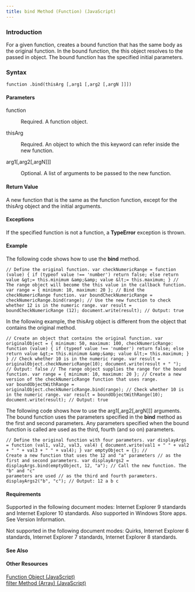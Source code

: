 ```yaml
---
title: bind Method (Function) (JavaScript)
---
```


### Introduction 

 For a given function, creates a bound function that has the same body as the original function. In the bound function, the this object resolves to the passed in object. The bound function has the
specified initial parameters.

### Syntax 

```
function .bind(thisArg [,arg1 [,arg2 [,argN ]]])
```

#### Parameters 

<div id="parametersSection" class="section" name="collapseableSection" style="">
  <dl class="authored">
    <dt>
      <span class="parameter" sdata="paramReference" xmlns:util="util">function</span>
    </dt>
    <dd>
      <p xmlns:util="util">
        Required. A function object.
      </p>
    </dd>
    <dt>
      <span class="parameter" sdata="paramReference" xmlns:util="util">thisArg</span>
    </dt>
    <dd>
      <p xmlns:util="util">
        Required. An object to which the <span sdata="langKeyword" value="this"><span class="keyword">this</span></span> keyword can refer inside the new function.
      </p>
    </dd>
    <dt>
      <span class="parameter" sdata="paramReference" xmlns:util="util">arg1</span>[,<span class="parameter" sdata="paramReference" xmlns:util="util">arg2</span>[,<span class="parameter" sdata=
      "paramReference" xmlns:util="util">argN</span>]]]
    </dt>
    <dd>
      <p xmlns:util="util">
        Optional. A list of arguments to be passed to the new function.
      </p>
    </dd>
  </dl>
</div>

#### Return Value 

<div id="sectionSection0" class="section" name="collapseableSection" style="" expanded="true">
  <p xmlns:util="util">
    A new function that is the same as the <span class="parameter" sdata="paramReference">function</span> function, except for the <span class="parameter" sdata="paramReference">thisArg</span> object
    and the initial arguments.
  </p>
</div>

#### Exceptions 

<div id="ddueExceptionsSection" class="section" name="collapseableSection" style="">
  <p xmlns:util="util">
    If the specified <span class="parameter" sdata="paramReference">function</span> is not a function, a <b>TypeError</b> exception is thrown.
  </p>
</div>

#### Example 

<p xmlns:util="util">
  The following code shows how to use the <b>bind</b> method.
</p>

```
// Define the original function. var checkNumericRange = function (value) { if (typeof value !== 'number') return false; else return value &gt;= this.minimum &amp;&amp; value &lt;= this.maximum; } //
The range object will become the this value in the callback function. var range = { minimum: 10, maximum: 20 }; // Bind the checkNumericRange function. var boundCheckNumericRange =
checkNumericRange.bind(range); // Use the new function to check whether 12 is in the numeric range. var result = boundCheckNumericRange (12); document.write(result); // Output: true
```

<p xmlns:util="util">
  In the following example, the <span class="parameter" sdata="paramReference">thisArg</span> object is different from the object that contains the original method.
</p>

```
// Create an object that contains the original function. var originalObject = { minimum: 50, maximum: 100, checkNumericRange: function (value) { if (typeof value !== 'number') return false; else
return value &gt;= this.minimum &amp;&amp; value &lt;= this.maximum; } } // Check whether 10 is in the numeric range. var result = originalObject.checkNumericRange(10); document.write(result + " ");
// Output: false // The range object supplies the range for the bound function. var range = { minimum: 10, maximum: 20 }; // Create a new version of the checkNumericRange function that uses range.
var boundObjectWithRange = originalObject.checkNumericRange.bind(range); // Check whether 10 is in the numeric range. var result = boundObjectWithRange(10); document.write(result); // Output: true
```

<p xmlns:util="util">
  The following code shows how to use the <span class="parameter" sdata="paramReference">arg1[,arg2[,argN]]]</span> arguments. The bound function uses the parameters specified in the <b>bind</b>
  method as the first and second parameters. Any parameters specified when the bound function is called are used as the third, fourth (and so on) parameters.
</p>

```
// Define the original function with four parameters. var displayArgs = function (val1, val2, val3, val4) { document.write(val1 + " " + val2 + " " + val3 + " " + val4); } var emptyObject = {}; //
Create a new function that uses the 12 and "a" parameters // as the first and second parameters. var displayArgs2 = displayArgs.bind(emptyObject, 12, "a"); // Call the new function. The "b" and "c"
parameters are used // as the third and fourth parameters. displayArgs2("b", "c"); // Output: 12 a b c
```

#### Requirements 

<div id="requirementsTitleSection" class="section" name="collapseableSection" style="">
  <p xmlns:util="util"></p>
  <p>
    Supported in the following document modes: Internet Explorer 9 standards and Internet Explorer 10 standards. Also supported in Windows Store apps. See Version Information.
  </p>
  <p>
    Not supported in the following document modes: Quirks, Internet Explorer 6 standards, Internet Explorer 7 standards, Internet Explorer 8 standards.
  </p>
</div>

#### See Also 

<div id="seeAlsoSection" class="section" name="collapseableSection" style="">
  <h4 class="subHeading">
    Other Resources
  </h4>
  <div class="seeAlsoStyle">
    <span sdata="link" xmlns:util="util"><a href="d3834767-203c-475e-848c-95c423ba15b6.htm">Function Object (JavaScript)</a></span>
  </div>
  <div class="seeAlsoStyle">
    <span sdata="link" xmlns:util="util"><a href="1d260370-9e6e-43fc-870f-2d35850db7ee.htm">filter Method (Array) (JavaScript)</a></span>
  </div>
</div>

